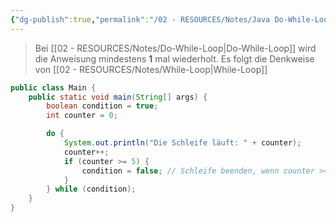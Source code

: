 ```yaml
---
{"dg-publish":true,"permalink":"/02 - RESOURCES/Notes/Java Do-While-Loop/","tags":["code/java"],"noteIcon":"","updated":"2024-10-24T11:24:32.000+02:00"}
---
```


>Bei [[02 - RESOURCES/Notes/Do-While-Loop\|Do-While-Loop]] wird die Anweisung mindestens **1** mal wiederholt.
>Es folgt die Denkweise von [[02 - RESOURCES/Notes/While-Loop\|While-Loop]]
```java
public class Main {
    public static void main(String[] args) {
        boolean condition = true;
        int counter = 0;

        do {
            System.out.println("Die Schleife läuft: " + counter);
            counter++;
            if (counter >= 5) {
                condition = false; // Schleife beenden, wenn counter >= 5
            }
        } while (condition);
    }
}
```
